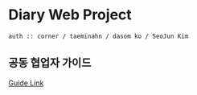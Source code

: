 # Diary Web Project

```
auth :: corner / taeminahn / dasom ko / SeoJun Kim   
```

## 공동 협업자 가이드
[Guide Link]([https://github.com/Eight-Corner/diary_web/blob/master/CONTRIBUTING.md](https://github.com/Eight-Corner/diary_web/discussions/categories/%ED%98%91%EC%97%85-%EA%B7%9C%EC%95%BD))
